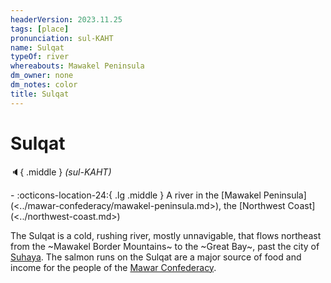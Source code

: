 ```yaml
---
headerVersion: 2023.11.25
tags: [place]
pronunciation: sul-KAHT
name: Sulqat
typeOf: river
whereabouts: Mawakel Peninsula
dm_owner: none
dm_notes: color
title: Sulqat
---
```

# Sulqat
:speaker:{ .middle } *(sul-KAHT)*  
<div class="grid cards ext-narrow-margin ext-one-column" markdown>
-    :octicons-location-24:{ .lg .middle } A river in the [Mawakel Peninsula](<../mawar-confederacy/mawakel-peninsula.md>), the [Northwest Coast](<../northwest-coast.md>)  
</div>


The Sulqat is a cold, rushing river, mostly unnavigable, that flows northeast from the ~Mawakel Border Mountains~ to the ~Great Bay~, past the city of [Suhaya](<../mawar-confederacy/suhaya.md>). The salmon runs on the Sulqat are a major source of food and income for the people of the [Mawar Confederacy](<../mawar-confederacy/mawar-confederacy.md>). 